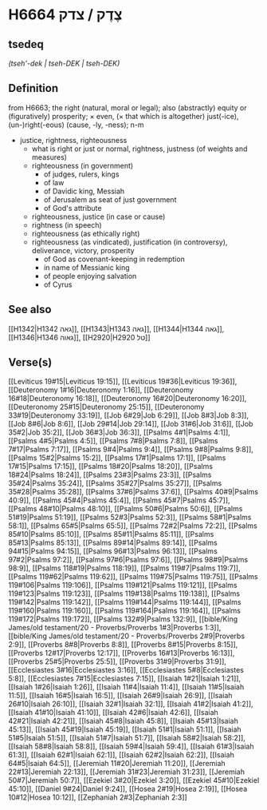 # H6664 צֶדֶק / צדק

## tsedeq

_(tseh'-dek | tseh-DEK | tseh-DEK)_

## Definition

from H6663; the right (natural, moral or legal); also (abstractly) equity or (figuratively) prosperity; × even, (× that which is altogether) just(-ice), (un-)right(-eous) (cause, -ly, -ness); n-m

- justice, rightness, righteousness
  - what is right or just or normal, rightness, justness (of weights and measures)
  - righteousness (in government)
    - of judges, rulers, kings
    - of law
    - of Davidic king, Messiah
    - of Jerusalem as seat of just government
    - of God's attribute
  - righteousness, justice (in case or cause)
  - rightness (in speech)
  - righteousness (as ethically right)
  - righteousness (as vindicated), justification (in controversy), deliverance, victory, prosperity
    - of God as covenant-keeping in redemption
    - in name of Messianic king
    - of people enjoying salvation
    - of Cyrus

## See also

[[H1342|H1342 גאה]], [[H1343|H1343 גאה]], [[H1344|H1344 גאה]], [[H1346|H1346 גאוה]], [[H2920|H2920 טל]]

## Verse(s)

[[Leviticus 19#15|Leviticus 19:15]], [[Leviticus 19#36|Leviticus 19:36]], [[Deuteronomy 1#16|Deuteronomy 1:16]], [[Deuteronomy 16#18|Deuteronomy 16:18]], [[Deuteronomy 16#20|Deuteronomy 16:20]], [[Deuteronomy 25#15|Deuteronomy 25:15]], [[Deuteronomy 33#19|Deuteronomy 33:19]], [[Job 6#29|Job 6:29]], [[Job 8#3|Job 8:3]], [[Job 8#6|Job 8:6]], [[Job 29#14|Job 29:14]], [[Job 31#6|Job 31:6]], [[Job 35#2|Job 35:2]], [[Job 36#3|Job 36:3]], [[Psalms 4#1|Psalms 4:1]], [[Psalms 4#5|Psalms 4:5]], [[Psalms 7#8|Psalms 7:8]], [[Psalms 7#17|Psalms 7:17]], [[Psalms 9#4|Psalms 9:4]], [[Psalms 9#8|Psalms 9:8]], [[Psalms 15#2|Psalms 15:2]], [[Psalms 17#1|Psalms 17:1]], [[Psalms 17#15|Psalms 17:15]], [[Psalms 18#20|Psalms 18:20]], [[Psalms 18#24|Psalms 18:24]], [[Psalms 23#3|Psalms 23:3]], [[Psalms 35#24|Psalms 35:24]], [[Psalms 35#27|Psalms 35:27]], [[Psalms 35#28|Psalms 35:28]], [[Psalms 37#6|Psalms 37:6]], [[Psalms 40#9|Psalms 40:9]], [[Psalms 45#4|Psalms 45:4]], [[Psalms 45#7|Psalms 45:7]], [[Psalms 48#10|Psalms 48:10]], [[Psalms 50#6|Psalms 50:6]], [[Psalms 51#19|Psalms 51:19]], [[Psalms 52#3|Psalms 52:3]], [[Psalms 58#1|Psalms 58:1]], [[Psalms 65#5|Psalms 65:5]], [[Psalms 72#2|Psalms 72:2]], [[Psalms 85#10|Psalms 85:10]], [[Psalms 85#11|Psalms 85:11]], [[Psalms 85#13|Psalms 85:13]], [[Psalms 89#14|Psalms 89:14]], [[Psalms 94#15|Psalms 94:15]], [[Psalms 96#13|Psalms 96:13]], [[Psalms 97#2|Psalms 97:2]], [[Psalms 97#6|Psalms 97:6]], [[Psalms 98#9|Psalms 98:9]], [[Psalms 118#19|Psalms 118:19]], [[Psalms 119#7|Psalms 119:7]], [[Psalms 119#62|Psalms 119:62]], [[Psalms 119#75|Psalms 119:75]], [[Psalms 119#106|Psalms 119:106]], [[Psalms 119#121|Psalms 119:121]], [[Psalms 119#123|Psalms 119:123]], [[Psalms 119#138|Psalms 119:138]], [[Psalms 119#142|Psalms 119:142]], [[Psalms 119#144|Psalms 119:144]], [[Psalms 119#160|Psalms 119:160]], [[Psalms 119#164|Psalms 119:164]], [[Psalms 119#172|Psalms 119:172]], [[Psalms 132#9|Psalms 132:9]], [[bible/King James/old testament/20 - Proverbs/Proverbs 1#3|Proverbs 1:3]], [[bible/King James/old testament/20 - Proverbs/Proverbs 2#9|Proverbs 2:9]], [[Proverbs 8#8|Proverbs 8:8]], [[Proverbs 8#15|Proverbs 8:15]], [[Proverbs 12#17|Proverbs 12:17]], [[Proverbs 16#13|Proverbs 16:13]], [[Proverbs 25#5|Proverbs 25:5]], [[Proverbs 31#9|Proverbs 31:9]], [[Ecclesiastes 3#16|Ecclesiastes 3:16]], [[Ecclesiastes 5#8|Ecclesiastes 5:8]], [[Ecclesiastes 7#15|Ecclesiastes 7:15]], [[Isaiah 1#21|Isaiah 1:21]], [[Isaiah 1#26|Isaiah 1:26]], [[Isaiah 11#4|Isaiah 11:4]], [[Isaiah 11#5|Isaiah 11:5]], [[Isaiah 16#5|Isaiah 16:5]], [[Isaiah 26#9|Isaiah 26:9]], [[Isaiah 26#10|Isaiah 26:10]], [[Isaiah 32#1|Isaiah 32:1]], [[Isaiah 41#2|Isaiah 41:2]], [[Isaiah 41#10|Isaiah 41:10]], [[Isaiah 42#6|Isaiah 42:6]], [[Isaiah 42#21|Isaiah 42:21]], [[Isaiah 45#8|Isaiah 45:8]], [[Isaiah 45#13|Isaiah 45:13]], [[Isaiah 45#19|Isaiah 45:19]], [[Isaiah 51#1|Isaiah 51:1]], [[Isaiah 51#5|Isaiah 51:5]], [[Isaiah 51#7|Isaiah 51:7]], [[Isaiah 58#2|Isaiah 58:2]], [[Isaiah 58#8|Isaiah 58:8]], [[Isaiah 59#4|Isaiah 59:4]], [[Isaiah 61#3|Isaiah 61:3]], [[Isaiah 62#1|Isaiah 62:1]], [[Isaiah 62#2|Isaiah 62:2]], [[Isaiah 64#5|Isaiah 64:5]], [[Jeremiah 11#20|Jeremiah 11:20]], [[Jeremiah 22#13|Jeremiah 22:13]], [[Jeremiah 31#23|Jeremiah 31:23]], [[Jeremiah 50#7|Jeremiah 50:7]], [[Ezekiel 3#20|Ezekiel 3:20]], [[Ezekiel 45#10|Ezekiel 45:10]], [[Daniel 9#24|Daniel 9:24]], [[Hosea 2#19|Hosea 2:19]], [[Hosea 10#12|Hosea 10:12]], [[Zephaniah 2#3|Zephaniah 2:3]]